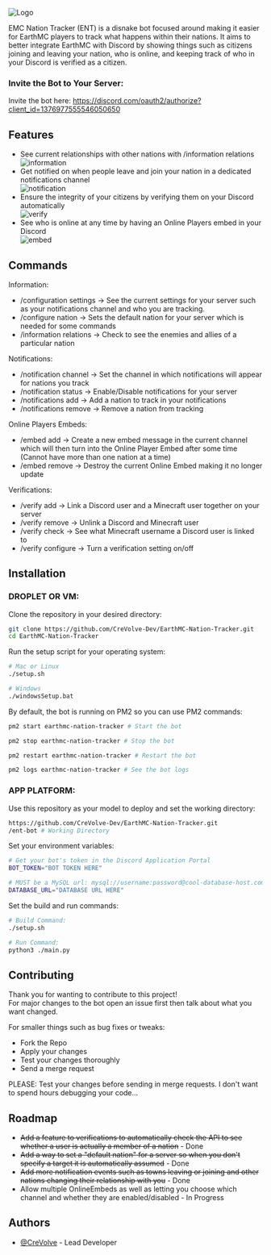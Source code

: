 ![Logo](https://i.imgur.com/0ih5Uv0.png)

EMC Nation Tracker (ENT) is a disnake bot focused around making it easier for EarthMC players to track what happens within their nations. It aims to better integrate EarthMC with Discord by showing things such as citizens joining and leaving your nation, who is online, and keeping track of who in your Discord is verified as a citizen.
### Invite the Bot to Your Server:

Invite the bot here: https://discord.com/oauth2/authorize?client_id=1376977555546050650
## Features

- See current relationships with other nations with /information relations  
![information](https://i.imgur.com/uisBvzW.gif)
- Get notified on when people leave and join your nation in a dedicated notifications channel  
![notification](https://i.imgur.com/RNzrVak.png)
- Ensure the integrity of your citizens by verifying them on your Discord automatically  
![verify](https://i.imgur.com/I5I1kyR.gif)
- See who is online at any time by having an Online Players embed in your Discord  
![embed](https://i.imgur.com/TdJrgZV.png)
## Commands

Information:
- /configuration settings -> See the current settings for your server such as your notifications channel and who you are tracking.
- /configure nation -> Sets the default nation for your server which is needed for some commands
- /information relations -> Check to see the enemies and allies of a particular nation

Notifications:
- /notification channel -> Set the channel in which notifications will appear for nations you track
- /notification status -> Enable/Disable notifications for your server
- /notifications add -> Add a nation to track in your notifications
- /notifications remove -> Remove a nation from tracking

Online Players Embeds:
- /embed add -> Create a new embed message in the current channel which will then turn into the Online Player Embed after some time (Cannot have more than one nation at a time)
- /embed remove -> Destroy the current Online Embed making it no longer update

Verifications:
- /verify add -> Link a Discord user and a Minecraft user together on your server
- /verify remove -> Unlink a Discord and Minecraft user
- /verify check -> See what Minecraft username a Discord user is linked to
- /verify configure -> Turn a verification setting on/off
## Installation

### DROPLET OR VM:
Clone the repository in your desired directory:
```bash
git clone https://github.com/CreVolve-Dev/EarthMC-Nation-Tracker.git
cd EarthMC-Nation-Tracker
```

Run the setup script for your operating system:
```bash
# Mac or Linux
./setup.sh

# Windows
./windowsSetup.bat
```

By default, the bot is running on PM2 so you can use PM2 commands:
```bash
pm2 start earthmc-nation-tracker # Start the bot

pm2 stop earthmc-nation-tracker # Stop the bot

pm2 restart earthmc-nation-tracker # Restart the bot

pm2 logs earthmc-nation-tracker # See the bot logs
```

### APP PLATFORM:
Use this repository as your model to deploy and set the working directory:
```bash
https://github.com/CreVolve-Dev/EarthMC-Nation-Tracker.git
/ent-bot # Working Directory
```

Set your environment variables:
```bash
# Get your bot's token in the Discord Application Portal
BOT_TOKEN="BOT TOKEN HERE"

# MUST be a MySQL url: mysql://username:password@cool-database-host.com:port/database-name
DATABASE_URL="DATABASE URL HERE" 
```

Set the build and run commands:
```bash
# Build Command:
./setup.sh

# Run Command:
python3 ./main.py
```
## Contributing

Thank you for wanting to contribute to this project!  
For major changes to the bot open an issue first then talk about what you want changed.

For smaller things such as bug fixes or tweaks:
- Fork the Repo
- Apply your changes
- Test your changes thoroughly
- Send a merge request

PLEASE: Test your changes before sending in merge requests. I don't want to spend hours debugging your code...
## Roadmap

- ~~Add a feature to verifications to automatically check the API to see whether a user is actually a member of a nation~~ - Done
- ~~Add a way to set a "default nation" for a server so when you don't specify a target it is automatically assumed~~ - Done
- ~~Add more notification events such as towns leaving or joining and other nations changing their relationship with you~~ - Done
- Allow multiple OnlineEmbeds as well as letting you choose which channel and whether they are enabled/disabled - In Progress
## Authors

- [@CreVolve](https://github.com/CreVolve-Dev) - Lead Developer
